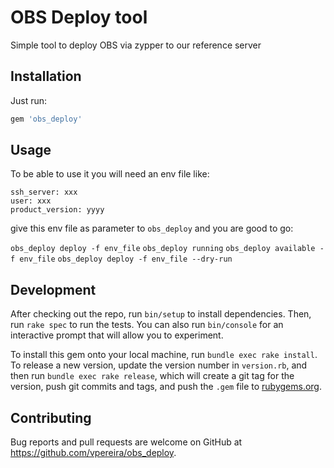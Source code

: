 # OBS Deploy tool

Simple tool to deploy OBS via zypper to our reference server

## Installation

Just run:

```ruby
gem 'obs_deploy'
```

## Usage

To be able to use it you will need an env file like:

```
ssh_server: xxx
user: xxx
product_version: yyyy
```

give this env file as parameter to `obs_deploy` and you are good to go:

`obs_deploy deploy -f env_file`
`obs_deploy running`
`obs_deploy available -f env_file`
`obs_deploy deploy -f env_file --dry-run`

## Development

After checking out the repo, run `bin/setup` to install dependencies. Then, run `rake spec` to run the tests. You can also run `bin/console` for an interactive prompt that will allow you to experiment.

To install this gem onto your local machine, run `bundle exec rake install`. To release a new version, update the version number in `version.rb`, and then run `bundle exec rake release`, which will create a git tag for the version, push git commits and tags, and push the `.gem` file to [rubygems.org](https://rubygems.org).

## Contributing

Bug reports and pull requests are welcome on GitHub at https://github.com/vpereira/obs_deploy.
